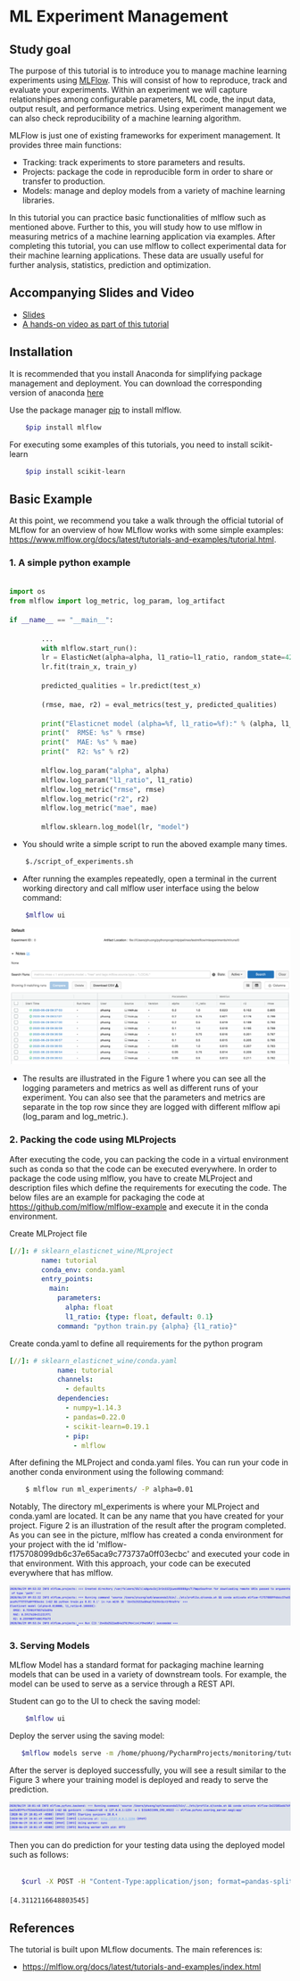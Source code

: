 # ML Experiment Management

## Study goal
The purpose of this tutorial is to introduce you to manage machine learning experiments using [MLFlow](https://mlflow.org/). This will consist of how to reproduce, track and evaluate your experiments. Within an experiment we will capture  relationshipes among configurable parameters, ML code, the input data, output result, and performance metrics. Using experiment management we can also check reproducibility of a machine learning algorithm.

MLFlow is just one of existing frameworks for experiment management. It provides three main functions:

- Tracking: track experiments to store parameters and results.
- Projects: package the code in reproducible form in order to share or transfer to production.
- Models: manage and deploy models from a variety of machine learning libraries.

In this tutorial you can practice basic functionalities of mlflow such as mentioned above. Further to this, you will study how to use mlflow in measuring
metrics of a machine learning application via examples. After completing this tutorial, you can use mlflow to collect experimental data for their machine learning applications. These data are usually useful for further analysis, statistics, prediction and optimization.

## Accompanying Slides and Video
* [Slides](ML_ProjectManagement_2020.pdf)
* [A hands-on video as part of this tutorial](https://aalto.cloud.panopto.eu/Panopto/Pages/Viewer.aspx?id=5371b5b9-431a-41fa-add2-abec00dfdc61)

## Installation
It is recommended that you install Anaconda for simplifying package management and deployment. You can download the corresponding version of anaconda [here](https://www.anaconda.com/distribution)

Use the package manager [pip](https://pip.pypa.io/en/stable/) to install mlflow.

```bash
    $pip install mlflow
```

For executing some examples of this tutorials, you need to install scikit-learn

```bash
    $pip install scikit-learn
```

## Basic Example
At this point, we recommend you take a walk through the official tutorial of MLflow for an overview of how MLflow works with some simple examples: <https://www.mlflow.org/docs/latest/tutorials-and-examples/tutorial.html>.

### 1. A simple python example

```python

import os
from mlflow import log_metric, log_param, log_artifact

if __name__ == "__main__":

        ...
        with mlflow.start_run():
        lr = ElasticNet(alpha=alpha, l1_ratio=l1_ratio, random_state=42)
        lr.fit(train_x, train_y)

        predicted_qualities = lr.predict(test_x)

        (rmse, mae, r2) = eval_metrics(test_y, predicted_qualities)

        print("Elasticnet model (alpha=%f, l1_ratio=%f):" % (alpha, l1_ratio))
        print("  RMSE: %s" % rmse)
        print("  MAE: %s" % mae)
        print("  R2: %s" % r2)

        mlflow.log_param("alpha", alpha)
        mlflow.log_param("l1_ratio", l1_ratio)
        mlflow.log_metric("rmse", rmse)
        mlflow.log_metric("r2", r2)
        mlflow.log_metric("mae", mae)

        mlflow.sklearn.log_model(lr, "model")

```

* You should write a simple script to run the aboved example many times.
```bash
    $./script_of_experiments.sh
```

* After running the examples repeatedly, open a terminal in the current working directory and call mlflow user interface using the below command:
```bash
    $mlflow ui
```

![Figure 1 - Experimental Results of The ElasticNet method on wine-quality dataset](./images/experiments.png)

* The results are illustrated in the Figure 1 where you can see all the logging parameters and metrics as well as different runs of your experiment. You can also see that the parameters and metrics are separate in the top row since they are logged with different mlflow api (log_param and log_metric.).


### 2. Packing the code using MLProjects
After executing the code, you can packing the code in a virtual environment such as conda so that the code can be executed everywhere. In order to package the code using mlflow, you have to create MLProject and description files which define the requirements for executing the code. The below files are an example for packaging the code at <https://github.com/mlflow/mlflow-example> and execute it in the conda environment.

Create MLProject file
```yaml
[//]: # sklearn_elasticnet_wine/MLproject
        name: tutorial
        conda_env: conda.yaml
        entry_points:
          main:
            parameters:
              alpha: float
              l1_ratio: {type: float, default: 0.1}
            command: "python train.py {alpha} {l1_ratio}"
```
Create conda.yaml to define all requirements for the python program
```yaml
[//]: # sklearn_elasticnet_wine/conda.yaml
            name: tutorial
            channels:
              - defaults
            dependencies:
              - numpy=1.14.3
              - pandas=0.22.0
              - scikit-learn=0.19.1
              - pip:
                - mlflow
```

After defining the MLProject and conda.yaml files. You can run your code in another conda environment using the following command:

```bash
    $ mlflow run ml_experiments/ -P alpha=0.01

```

Notably, The directory ml_experiments is where your MLProject and conda.yaml are located. It can be any name that you have created for your project. Figure 2 is an illustration of the result after the program completed. As you can see in the picture, mlflow has created a conda environment for your project with the id 'mlflow-f175708099db6c37e65aca9c773737a0ff03ecbc' and executed your code in that environment. With this approach, your code can be executed everywhere that has mlflow.

![Figure 2 - Packing your project in a conda environment](./images/conda-envs.png)



### 3. Serving Models
MLflow Model has a standard format for packaging machine learning models that can be used in a variety of downstream tools.
For example, the model can be used to serve as a service through a REST API.

Student can go to the UI to check the saving model:
```bash
    $mlflow ui
```

Deploy the server using the saving model:
```bash
   $mlflow models serve -m /home/phuong/PycharmProjects/monitoring/tutorial2/examples/mlruns/0/79936866205949f0843a941829e59f0a/artifacts/model -p 1234
```

After the server is deployed successfully, you will see a result similar to the Figure 3 where your training model is deployed and ready to serve the prediction.

![Figure 3 - The training model is deployed and ready to be used for doing prediction](./images/training-model.png)

Then you can do prediction for your testing data using the deployed model such as follows:

```bash

   $curl -X POST -H "Content-Type:application/json; format=pandas-split" --data '{"columns":["alcohol", "chlorides", "citric acid", "density", "fixed acidity", "free sulfur dioxide", "pH", "residual sugar", "sulphates", "total sulfur dioxide", "volatile acidity"],"data":[[12.8, 0.029, 0.48, 0.98, 6.2, 29, 3.33, 1.2, 0.39, 75, 0.66]]}' http://127.0.0.1:1234/invocations

[4.3112116648803545]

```

## References
The tutorial is built upon MLflow documents. The main references is:

* https://mlflow.org/docs/latest/tutorials-and-examples/index.html
